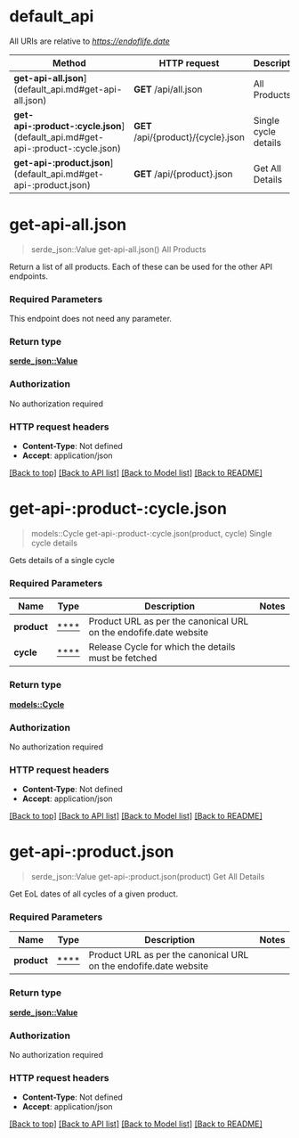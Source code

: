 # default_api

All URIs are relative to *https://endoflife.date*

Method | HTTP request | Description
------------- | ------------- | -------------
**get-api-all.json**](default_api.md#get-api-all.json) | **GET** /api/all.json | All Products
**get-api-:product-:cycle.json**](default_api.md#get-api-:product-:cycle.json) | **GET** /api/{product}/{cycle}.json | Single cycle details
**get-api-:product.json**](default_api.md#get-api-:product.json) | **GET** /api/{product}.json | Get All Details


# **get-api-all.json**
> serde_json::Value get-api-all.json()
All Products

Return a list of all products. Each of these can be used for the other API endpoints.

### Required Parameters
This endpoint does not need any parameter.

### Return type

[**serde_json::Value**](AnyType.md)

### Authorization

No authorization required

### HTTP request headers

 - **Content-Type**: Not defined
 - **Accept**: application/json

[[Back to top]](#) [[Back to API list]](../README.md#documentation-for-api-endpoints) [[Back to Model list]](../README.md#documentation-for-models) [[Back to README]](../README.md)

# **get-api-:product-:cycle.json**
> models::Cycle get-api-:product-:cycle.json(product, cycle)
Single cycle details

Gets details of a single cycle

### Required Parameters

Name | Type | Description  | Notes
------------- | ------------- | ------------- | -------------
  **product** | [****](.md)| Product URL as per the canonical URL on the endofife.date website | 
  **cycle** | [****](.md)| Release Cycle for which the details must be fetched | 

### Return type

[**models::Cycle**](cycle.md)

### Authorization

No authorization required

### HTTP request headers

 - **Content-Type**: Not defined
 - **Accept**: application/json

[[Back to top]](#) [[Back to API list]](../README.md#documentation-for-api-endpoints) [[Back to Model list]](../README.md#documentation-for-models) [[Back to README]](../README.md)

# **get-api-:product.json**
> serde_json::Value get-api-:product.json(product)
Get All Details

Get EoL dates of all cycles of a given product.

### Required Parameters

Name | Type | Description  | Notes
------------- | ------------- | ------------- | -------------
  **product** | [****](.md)| Product URL as per the canonical URL on the endofife.date website | 

### Return type

[**serde_json::Value**](AnyType.md)

### Authorization

No authorization required

### HTTP request headers

 - **Content-Type**: Not defined
 - **Accept**: application/json

[[Back to top]](#) [[Back to API list]](../README.md#documentation-for-api-endpoints) [[Back to Model list]](../README.md#documentation-for-models) [[Back to README]](../README.md)


